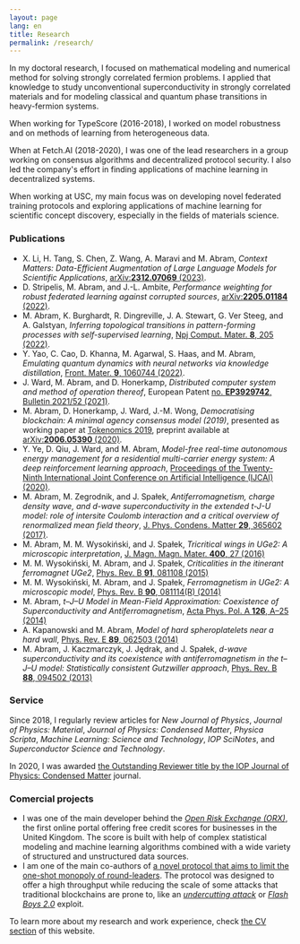 ```yaml
---
layout: page
lang: en
title: Research
permalink: /research/
---
```


In my doctoral research, I focused on mathematical modeling and numerical method for solving strongly correlated fermion problems. I applied that knowledge to study unconventional superconductivity in strongly correlated materials and for modeling classical and quantum phase transitions in heavy-fermion systems.

When working for TypeScore (2016-2018), I worked on model robustness and on methods of learning from heterogeneous data.

When at Fetch.AI (2018-2020), I was one of the lead researchers in a group working on consensus algorithms and decentralized protocol security. I also led the company's effort in finding applications of machine learning in decentralized systems. 

When working at USC, my main focus was on developing novel federated training protocols and exploring applications of machine learning for scientific concept discovery, especially in the fields of materials science.

### Publications

<ul>

<li>
X. Li, H. Tang, S. Chen, Z. Wang, A. Maravi and M. Abram,
<i>Context Matters: Data-Efficient Augmentation of Large Language Models for Scientific Applications</i>,
<a href="https://arxiv.org/abs/2312.07069">arXiv:<b>2312.07069</b> (2023)</a>.

</li>

<li>
D. Stripelis, M. Abram, and J.-L. Ambite,
<i>Performance weighting for robust federated learning against corrupted sources</i>,
<a href="https://arxiv.org/abs/2205.01184">arXiv:<b>2205.01184</b> (2022)</a>.

</li>

<li>
M. Abram, K. Burghardt, R. Dingreville, J. A. Stewart, G. Ver Steeg, and A. Galstyan,
<i>Inferring topological transitions in pattern-forming processes with self-supervised learning</i>,
<a href="https://www.nature.com/articles/s41524-022-00889-2">Npj Comput. Mater. <b>8</b>, 205 (2022)</a>.

</li>

<li>
Y. Yao, C. Cao, D. Khanna, M. Agarwal, S. Haas, and M. Abram,
<i>Emulating quantum dynamics with neural networks via knowledge distillation</i>,
<a href="https://www.frontiersin.org/articles/10.3389/fmats.2022.1060744/full">Front. Mater. <b>9</b>, 1060744 (2022)</a>.
</li>

<li>
J. Ward, M. Abram, and D. Honerkamp,
<i>Distributed computer system and method of operation thereof</i>,
European Patent <a href="https://data.epo.org/publication-server/document?iDocId=6717429&iFormat=0">no. <b>EP3929742</b>, Bulletin 2021/52 (2021)</a>.
</li>


<li>
M. Abram, D. Honerkamp, J. Ward, J.-M. Wong,
<i>Democratising blockchain: A minimal agency consensus model (2019)</i>, presented as working paper at <a href="http://tokenomics2019.org">Tokenomics 2019</a>,
preprint available at <a href="https://arxiv.org/abs/2006.05390">arXiv:<b>2006.05390</b> (2020)</a>.
</li>

<li>
Y. Ye, D. Qiu, J. Ward, and M. Abram,
<i>Model-free real-time autonomous energy management for a residential multi-carrier energy system: A deep reinforcement learning approach</i>,
<a href="https://doi.org/10.24963/ijcai.2020/48">Proceedings of the Twenty-Ninth International Joint Conference on Artificial Intelligence (IJCAI) (2020)</a>.
</li>

<li>
M. Abram, M. Zegrodnik, and J. Spałek,
<i>Antiferromagnetism, charge density wave, and d-wave superconductivity in the extended t-J-U model:
role of intersite Coulomb interaction and a critical overview of renormalized mean field theory</i>,
<a href="http://iopscience.iop.org/article/10.1088/1361-648X/aa7a21/meta">
J. Phys. Condens. Matter <b>29</b>, 365602 (2017)</a>.
</li>

<li>
M. Abram, M. M. Wysokiński, and J. Spałek,
<i>Tricritical wings in UGe2: A microscopic interpretation</i>,
<a href="https://www.sciencedirect.com/science/article/abs/pii/S0304885315303231">
J. Magn. Magn. Mater. <b>400</b>, 27 (2016)</a>
</li>

<li>
M. M. Wysokiński, M. Abram, and J. Spałek,
<i>Criticalities in the itinerant ferromagnet UGe2</i>,
<a href="https://journals.aps.org/prb/abstract/10.1103/PhysRevB.91.081108">
Phys. Rev. B <b>91</b>, 081108 (2015)</a>
</li>

<li>
M. M. Wysokiński, M. Abram, and J. Spałek,
<i>Ferromagnetism in UGe2: A microscopic model</i>,
<a href="https://journals.aps.org/prb/abstract/10.1103/PhysRevB.90.081114">
Phys. Rev. B <b>90</b>, 081114(R) (2014)</a>
</li>

<li>
M. Abram,
<i>t–J–U Model in Mean-Field Approximation: Coexistence of Superconductivity and Antiferromagnetism</i>,
<a href="http://przyrbwn.icm.edu.pl/APP/ABSTR/126/a126-4a-5.html">
Acta Phys. Pol. A <b>126</b>, A–25 (2014)</a>
</li>

<li>
A. Kapanowski and M. Abram,
<i>Model of hard spheroplatelets near a hard wall</i>,
<a href="https://journals.aps.org/pre/abstract/10.1103/PhysRevE.89.062503">
Phys. Rev. E <b>89</b>, 062503 (2014)</a>
</li>

<li>
M. Abram, J. Kaczmarczyk, J. Jędrak, and J. Spałek,
<i>d-wave superconductivity and its coexistence with antiferromagnetism in the t–J–U model:
Statistically consistent Gutzwiller approach</i>,
<a href="https://journals.aps.org/prb/abstract/10.1103/PhysRevB.88.094502">
Phys. Rev. B <b>88</b>, 094502 (2013)</a>
</li>

</ul>

### Service

Since 2018, I regularly review articles for
 <i>New Journal of Physics</i>,
 <i>Journal of Physics: Material</i>,
 <i>Journal of Physics: Condensed Matter</i>,
 <i>Physica Scripta</i>,
 <i>Machine Learning: Science and Technology</i>,
 <i>IOP SciNotes</i>,
 and <i>Superconductor Science and Technology</i>.

In 2020, I was awarded <a href="https://publishingsupport.iopscience.iop.org/questions/journal-of-physics-condensed-matter-2020-reviewer-awards/">the Outstanding Reviewer title by the IOP Journal of Physics: Condensed Matter</a> journal.

### Comercial projects

<ul>

<li>
I was one of the main developer behind the <i><a href="https://twitter.com/ORX_UK">Open Risk Exchange (ORX)</a></i>, the first online portal offering free credit scores for businesses in the United Kingdom. The score is built with help of complex statistical modeling and machine learning algorithms combined with a wide variety of structured and unstructured data sources.
</li>
<li>
I am one of the main co-authors of <a href="https://data.epo.org/publication-server/document?iDocId=6717429&iFormat=0">a novel protocol that aims to limit the one-shot monopoly of round-leaders</a>. The protocol was designed to offer a high throughput while reducing the scale of some attacks that traditional blockchains are prone to, like an <i><a href="https://dl.acm.org/doi/10.1145/2976749.2978408">undercutting attack</a></i> or <i><a href="https://arxiv.org/abs/1904.05234">Flash Boys 2.0</a></i> exploit.
</li>

</ul>

To learn more about my research and work experience, check <a href="../CV">the CV section</a> of this website.

